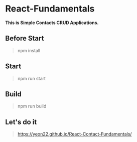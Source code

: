 # React-Fundamentals
**This is Simple Contacts CRUD Applications.**

## Before Start
>npm install

## Start
>npm run start

## Build
>npm run build

## Let's do it
>https://yeon22.github.io/React-Contact-Fundamentals/